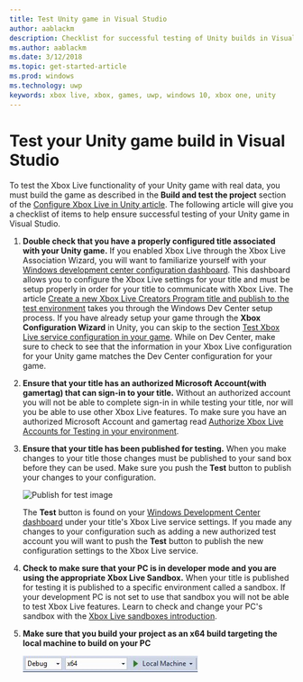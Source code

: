 ```yaml
---
title: Test Unity game in Visual Studio
author: aablackm
description: Checklist for successful testing of Unity builds in Visual Studio.  
ms.author: aablackm
ms.date: 3/12/2018
ms.topic: get-started-article
ms.prod: windows
ms.technology: uwp
keywords: xbox live, xbox, games, uwp, windows 10, xbox one, unity
---
```

# Test your Unity game build in Visual Studio

To test the Xbox Live functionality of your Unity game with real data, you must build the game as described in the **Build and test the project** section of the [Configure Xbox Live in Unity article](configure-xbox-live-in-unity.md). The following article will give you a checklist of items to help ensure successful testing of your Unity game in Visual Studio.

1. **Double check that you have a properly configured title associated with your Unity game.**
    If you enabled Xbox Live through the Xbox Live Association Wizard, you will want to familiarize yourself with your [Windows development center configuration dashboard](https://developer.microsoft.com/dashboard/windows/overview). This dashboard allows you to configure the Xbox Live settings for your title and must be setup properly in order for your title to communicate with Xbox Live. The article [Create a new Xbox Live Creators Program title and publish to the test environment](create-and-test-a-new-creators-title.md) takes you through the Windows Dev Center setup process. If you have already setup your game through the **Xbox Configuration Wizard** in Unity, you can skip to the section [Test Xbox Live service configuration in your game](create-and-test-a-new-creators-title.md#test-xbox-live-service-configuration-in-your-game). While on Dev Center, make sure to check to see that the information in your Xbox Live configuration for your Unity game matches the Dev Center configuration for your game.

2. **Ensure that your title has an authorized Microsoft Account(with gamertag) that can sign-in to your title.**
    Without an authorized account you will not be able to complete sign-in in while testing your title, nor will you be able to use other Xbox Live features. To make sure you have an authorized Microsoft Account and gamertag read [Authorize Xbox Live Accounts for Testing in your environment](authorize-xbox-live-accounts.md).

3. **Ensure that your title has been published for testing.**
    When you make changes to your title those changes must be published to your sand box before they can be used. Make sure you push the **Test** button to publish your changes to your configuration.

    ![Publish for test image](../images/creators_udc/creators_udc_xboxlive_config_test.png)

    The **Test** button is found on your [Windows Development Center dashboard](https://developer.microsoft.com/dashboard/windows/overview) under your title's Xbox Live service settings. If you made any changes to your configuration such as adding a new authorized test account you will want to push the **Test** button to publish the new configuration settings to the Xbox Live service.

4. **Check to make sure that your PC is in developer mode and you are using the appropriate Xbox Live Sandbox.**
    When your title is published for testing it is published to a specific environment called a sandbox. If your development PC is not set to use that sandbox you will not be able to test Xbox Live features. Learn to check and change your PC's sandbox with the [Xbox Live sandboxes introduction](xbox-live-sandboxes-creators.md).

5. **Make sure that you build your project as an x64 build targeting the local machine to build on your PC**

    ![build settings](../images/unity/get-started-with-creators/vsBuildSettings.JPG)